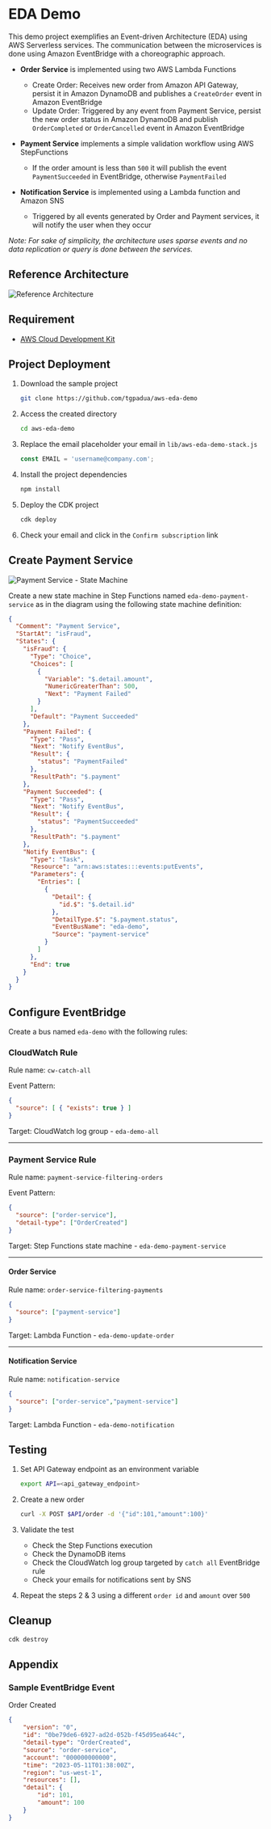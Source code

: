 # EDA Demo
This demo project exemplifies an Event-driven Architecture (EDA) using AWS Serverless services. The communication between the microservices is done using Amazon EventBridge with a choreographic approach. 

- **Order Service** is implemented using two AWS Lambda Functions
  - Create Order: Receives new order from Amazon API Gateway, persist it in Amazon DynamoDB and publishes a `CreateOrder` event in Amazon EventBridge
  - Update Order: Triggered by any event from Payment Service, persist the new order status in Amazon DynamoDB and publish `OrderCompleted` or `OrderCancelled` event in Amazon EventBridge


- **Payment Service** implements a simple validation workflow using AWS StepFunctions
   - If the order amount is less than `500` it will publish the event `PaymentSucceeded` in EventBridge, otherwise `PaymentFailed`


- **Notification Service** is implemented using a Lambda function and Amazon SNS
  - Triggered by all events generated by Order and Payment services, it will notify the user when they occur

_Note: For sake of simplicity, the architecture uses sparse events and no data replication or query is done between the services._

## Reference Architecture
![Reference Architecture](resources/blueprint.png)

## Requirement
- [AWS Cloud Development Kit](https://aws.amazon.com/getting-started/guides/setup-cdk/module-two/)

## Project Deployment
1. Download the sample project
    ```bash
    git clone https://github.com/tgpadua/aws-eda-demo
    ```
2. Access the created directory
    ```bash
    cd aws-eda-demo
    ```
3. Replace the email placeholder your email in `lib/aws-eda-demo-stack.js`
    ```javascript
    const EMAIL = 'username@company.com'; 
    ```
4. Install the project dependencies
    ```bash
    npm install
    ```
5. Deploy the CDK project
    ```bash
    cdk deploy
    ```
6. Check your email and click in the `Confirm subscription` link

## Create Payment Service

![Payment Service - State Machine](resources/payment-service-sf.png)

Create a new state machine in Step Functions named `eda-demo-payment-service` as in the diagram using the following state machine definition:

```json
{
  "Comment": "Payment Service",
  "StartAt": "isFraud",
  "States": {
    "isFraud": {
      "Type": "Choice",
      "Choices": [
        {
          "Variable": "$.detail.amount",
          "NumericGreaterThan": 500,
          "Next": "Payment Failed"
        }
      ],
      "Default": "Payment Succeeded"
    },
    "Payment Failed": {
      "Type": "Pass",
      "Next": "Notify EventBus",
      "Result": {
        "status": "PaymentFailed"
      },
      "ResultPath": "$.payment"
    },
    "Payment Succeeded": {
      "Type": "Pass",
      "Next": "Notify EventBus",
      "Result": {
        "status": "PaymentSucceeded"
      },
      "ResultPath": "$.payment"
    },
    "Notify EventBus": {
      "Type": "Task",
      "Resource": "arn:aws:states:::events:putEvents",
      "Parameters": {
        "Entries": [
          {
            "Detail": {
              "id.$": "$.detail.id"
            },
            "DetailType.$": "$.payment.status",
            "EventBusName": "eda-demo",
            "Source": "payment-service"
          }
        ]
      },
      "End": true
    }
  }
}
```

## Configure EventBridge
Create a bus named `eda-demo` with the following rules:

### CloudWatch Rule
Rule name: `cw-catch-all`

Event Pattern:
```json
{
  "source": [ { "exists": true } ]
}
```
Target: CloudWatch log group - `eda-demo-all`

---
### Payment Service Rule
Rule name: `payment-service-filtering-orders`

Event Pattern: 
```json
{
  "source": ["order-service"],
  "detail-type": ["OrderCreated"]
}
```
Target: Step Functions state machine - `eda-demo-payment-service`

---
#### Order Service
Rule name: `order-service-filtering-payments`
```json
{
  "source": ["payment-service"]
}
```
Target: Lambda Function - `eda-demo-update-order`

---
#### Notification Service
Rule name: `notification-service`
```json
{
  "source": ["order-service","payment-service"]
}
```
Target: Lambda Function - `eda-demo-notification`

## Testing

1. Set API Gateway endpoint as an environment variable
    ```bash
    export API=<api_gateway_endpoint>
    ```
2. Create a new order
    ```bash
    curl -X POST $API/order -d '{"id":101,"amount":100}'
    ```
3. Validate the test
   * Check the Step Functions execution
   * Check the DynamoDB items
   * Check the CloudWatch log group targeted by `catch all` EventBridge rule
   * Check your emails for notifications sent by SNS


4. Repeat the steps 2 & 3 using a different `order id` and `amount` over `500`

## Cleanup
```bash
cdk destroy
```

## Appendix

### Sample EventBridge Event
Order Created
```json
{
    "version": "0",
    "id": "0be79de6-6927-ad2d-052b-f45d95ea644c",
    "detail-type": "OrderCreated",
    "source": "order-service",
    "account": "000000000000",
    "time": "2023-05-11T01:38:00Z",
    "region": "us-west-1",
    "resources": [],
    "detail": {
        "id": 101,
        "amount": 100
    }
}
```